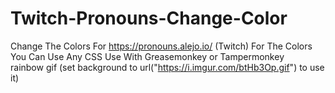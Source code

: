 # Twitch-Pronouns-Change-Color
Change The Colors For https://pronouns.alejo.io/ (Twitch)
For The Colors You Can Use Any CSS
Use With Greasemonkey or Tampermonkey
<br>rainbow gif (set background to url("https://i.imgur.com/btHb3Op.gif") to use it)
